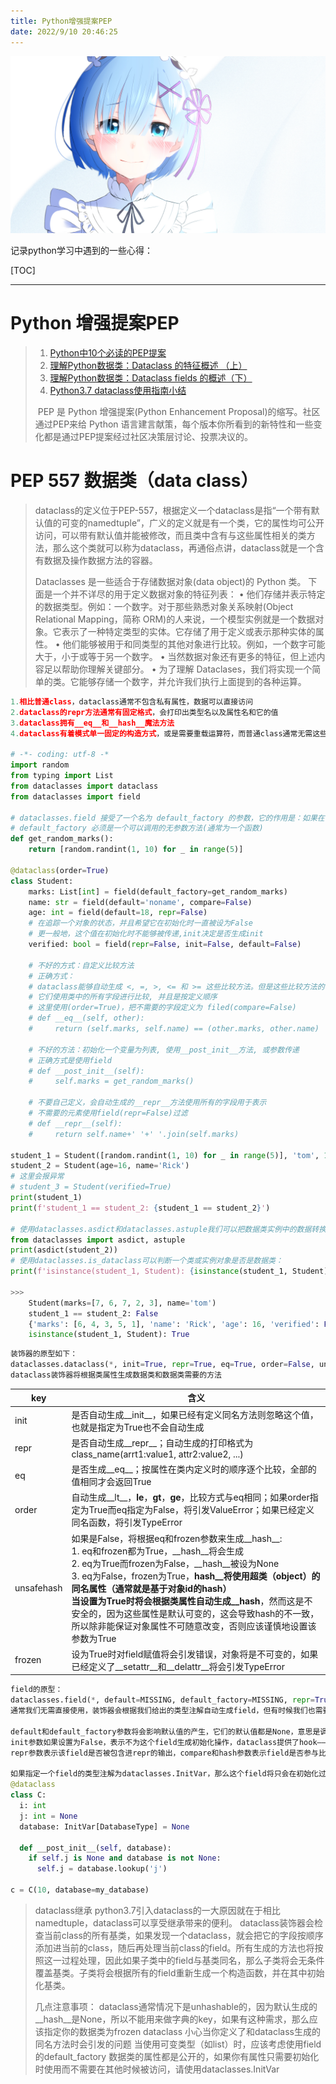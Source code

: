 ```yaml
---
title: Python增强提案PEP
date: 2022/9/10 20:46:25
---
```



![img](res/other/异世界蕾姆_0.jpg)



记录python学习中遇到的一些心得：

[TOC]

***

# Python 增强提案PEP

> 1. [Python中10个必读的PEP提案](https://blog.csdn.net/zV3e189oS5c0tSknrBCL/article/details/81463984)
> 2. [理解Python数据类：Dataclass 的特征概述 （上）](http://www.raincent.com/content-10-12200-1.html)
> 3. [理解Python数据类：Dataclass fields 的概述（下）](http://www.west.cn/cms/news/idcnews/2018-08-16/44045.html)
> 4. [Python3.7 dataclass使用指南小结](https://www.jb51.net/article/156793.htm)
> 
> ​        PEP 是 Python 增强提案(Python Enhancement Proposal)的缩写。社区通过PEP来给 Python 语言建言献策，每个版本你所看到的新特性和一些变化都是通过PEP提案经过社区决策层讨论、投票决议的。

# PEP 557  数据类（data class）

> dataclass的定义位于PEP-557，根据定义一个dataclass是指“一个带有默认值的可变的namedtuple”，广义的定义就是有一个类，它的属性均可公开访问，可以带有默认值并能被修改，而且类中含有与这些属性相关的类方法，那么这个类就可以称为dataclass，再通俗点讲，dataclass就是一个含有数据及操作数据方法的容器。
>
> Dataclasses 是一些适合于存储数据对象(data object)的 Python 类。
> 下面是一个并不详尽的用于定义数据对象的特征列表：
> • 他们存储并表示特定的数据类型。例如：一个数字。对于那些熟悉对象关系映射(Object Relational Mapping，简称 ORM)的人来说，一个模型实例就是一个数据对象。它表示了一种特定类型的实体。它存储了用于定义或表示那种实体的属性。
> • 他们能够被用于和同类型的其他对象进行比较。例如，一个数字可能大于，小于或等于另一个数字。
> • 当然数据对象还有更多的特征，但上述内容足以帮助你理解关键部分。
> • 为了理解 Dataclases，我们将实现一个简单的类。它能够存储一个数字，并允许我们执行上面提到的各种运算。

```python
1.相比普通class，dataclass通常不包含私有属性，数据可以直接访问
2.dataclass的repr方法通常有固定格式，会打印出类型名以及属性名和它的值
3.dataclass拥有__eq__和__hash__魔法方法
4.dataclass有着模式单一固定的构造方式，或是需要重载运算符，而普通class通常无需这些工作

# -*- coding: utf-8 -*
import random
from typing import List
from dataclasses import dataclass
from dataclasses import field

# dataclasses.field 接受了一个名为 default_factory 的参数，它的作用是：如果在创建对象时没有赋值，则使用该方法初始化该字段。
# default_factory 必须是一个可以调用的无参数方法(通常为一个函数)
def get_random_marks():
    return [random.randint(1, 10) for _ in range(5)]

@dataclass(order=True)
class Student:
    marks: List[int] = field(default_factory=get_random_marks)
    name: str = field(default='noname', compare=False)
    age: int = field(default=18, repr=False)
    # 在追踪一个对象的状态，并且希望它在初始化时一直被设为False
    # 更一般地，这个值在初始化时不能够被传递,init决定是否生成init
    verified: bool = field(repr=False, init=False, default=False)

    # 不好的方式：自定义比较方法
    # 正确方式：
    # dataclass能够自动生成 <, =, >, <= 和 >= 这些比较方法。但是这些比较方法的一个缺陷是，
    # 它们使用类中的所有字段进行比较, 并且是按定义顺序
    # 这里使用(order=True)，把不需要的字段定义为 filed(compare=False)
    # def __eq__(self, other):
    #     return (self.marks, self.name) == (other.marks, other.name)

    # 不好的方法：初始化一个变量为列表, 使用__post_init__方法, 或参数传递
    # 正确方式是使用field
    # def __post_init__(self):
    #     self.marks = get_random_marks()

    # 不要自己定义，会自动生成的__repr__方法使用所有的字段用于表示
    # 不需要的元素使用field(repr=False)过滤
    # def __repr__(self):
    #     return self.name+' '+' '.join(self.marks)

student_1 = Student([random.randint(1, 10) for _ in range(5)], 'tom', 17)
student_2 = Student(age=16, name='Rick')
# 这里会报异常
# student_3 = Student(verified=True)
print(student_1)
print(f'student_1 == student_2: {student_1 == student_2}')

# 使用dataclasses.asdict和dataclasses.astuple我们可以把数据类实例中的数据转换成字典或者元组：
from dataclasses import asdict, astuple
print(asdict(student_2))
# 使用dataclasses.is_dataclass可以判断一个类或实例对象是否是数据类：
print(f'isinstance(student_1, Student): {isinstance(student_1, Student)}')

>>>
    Student(marks=[7, 6, 7, 2, 3], name='tom')
    student_1 == student_2: False
    {'marks': [6, 4, 3, 5, 1], 'name': 'Rick', 'age': 16, 'verified': False}
    isinstance(student_1, Student): True
```

```python
装饰器的原型如下：
dataclasses.dataclass(*, init=True, repr=True, eq=True, order=False, unsafe_hash=False, frozen=False)
dataclass装饰器将根据类属性生成数据类和数据类需要的方法
```



| key        | 含义                                                         |
| ---------- | ------------------------------------------------------------ |
| init       | 是否自动生成__init__，如果已经有定义同名方法则忽略这个值，也就是指定为True也不会自动生成 |
| repr       | 是否自动生成__repr__；自动生成的打印格式为class_name(arrt1:value1, attr2:value2, ...) |
| eq         | 是否生成__eq__；按属性在类内定义时的顺序逐个比较，全部的值相同才会返回True |
| order      | 自动生成__lt__，__le__，__gt__，__ge__，比较方式与eq相同；如果order指定为True而eq指定为False，将引发ValueError；如果已经定义同名函数，将引发TypeError |
| unsafehash | 如果是False，将根据eq和frozen参数来生成__hash__:<br/>1. eq和frozen都为True，__hash__将会生成<br/>2. eq为True而frozen为False，__hash__被设为None<br/>3. eq为False，frozen为True，__hash__将使用超类（object）的同名属性（通常就是基于对象id的hash）<br/>当设置为True时将会根据类属性自动生成__hash__，然而这是不安全的，因为这些属性是默认可变的，这会导致hash的不一致，所以除非能保证对象属性不可随意改变，否则应该谨慎地设置该参数为True |
| frozen     | 设为True时对field赋值将会引发错误，对象将是不可变的，如果已经定义了__setattr__和__delattr__将会引发TypeError |

```python
field的原型：
dataclasses.field(*, default=MISSING, default_factory=MISSING, repr=True, hash=None, init=True, compare=True, metadata=None)
通常我们无需直接使用，装饰器会根据我们给出的类型注解自动生成field，但有时候我们也需要定制这一过程，这时dataclasses.field就显得格外有用了。

default和default_factory参数将会影响默认值的产生，它们的默认值都是None，意思是调用时如果为指定则产生一个为None的值。其中default是field的默认值，而default_factory控制如何产生值，它接收一个无参数或者全是默认参数的callable对象，然后用调用这个对象获得field的初始值，之后再将default（如果值不是MISSING）复制给callable返回的这个对象。
init参数如果设置为False，表示不为这个field生成初始化操作，dataclass提供了hook—— __post_init__供我们利用这一特性：
repr参数表示该field是否被包含进repr的输出，compare和hash参数表示field是否参与比较和计算hash值。metadata不被dataclass自身使用，通常让第三方组件从中获取某些元信息时才使用，所以我们不需要使用这一参数。

如果指定一个field的类型注解为dataclasses.InitVar，那么这个field将只会在初始化过程中（__init__和__post_init__）可以被使用，当初始化完成后访问该field会返回一个dataclasses.Field对象而不是field原本的值，也就是该field不再是一个可访问的数据对象。举个例子，比如一个由数据库对象，它只需要在初始化的过程中被访问：
@dataclass
class C:
  i: int
  j: int = None
  database: InitVar[DatabaseType] = None

  def __post_init__(self, database):
    if self.j is None and database is not None:
      self.j = database.lookup('j')

c = C(10, database=my_database)
```

> dataclass继承
> python3.7引入dataclass的一大原因就在于相比namedtuple，dataclass可以享受继承带来的便利。
> dataclass装饰器会检查当前class的所有基类，如果发现一个dataclass，就会把它的字段按顺序添加进当前的class，随后再处理当前class的field。所有生成的方法也将按照这一过程处理，因此如果子类中的field与基类同名，那么子类将会无条件覆盖基类。子类将会根据所有的field重新生成一个构造函数，并在其中初始化基类。
>
> 
>
> 几点注意事项：
> dataclass通常情况下是unhashable的，因为默认生成的__hash__是None，所以不能用来做字典的key，如果有这种需求，那么应该指定你的数据类为frozen dataclass
> 小心当你定义了和dataclass生成的同名方法时会引发的问题
> 当使用可变类型（如list）时，应该考虑使用field的default_factory
> 数据类的属性都是公开的，如果你有属性只需要初始化时使用而不需要在其他时候被访问，请使用dataclasses.InitVar




